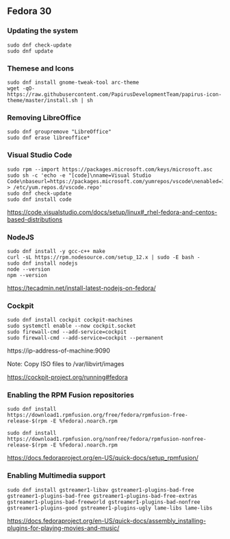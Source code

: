 ## Fedora 30

### Updating the system
```
sudo dnf check-update
sudo dnf update
```

### Themese and Icons
```
sudo dnf install gnome-tweak-tool arc-theme
wget -qO- https://raw.githubusercontent.com/PapirusDevelopmentTeam/papirus-icon-theme/master/install.sh | sh
```

### Removing LibreOffice
```
sudo dnf groupremove "LibreOffice"
sudo dnf erase libreoffice*
```

### Visual Studio Code
```
sudo rpm --import https://packages.microsoft.com/keys/microsoft.asc
sudo sh -c 'echo -e "[code]\nname=Visual Studio Code\nbaseurl=https://packages.microsoft.com/yumrepos/vscode\nenabled=1\ngpgcheck=1\ngpgkey=https://packages.microsoft.com/keys/microsoft.asc" > /etc/yum.repos.d/vscode.repo'
sudo dnf check-update
sudo dnf install code
```
https://code.visualstudio.com/docs/setup/linux#_rhel-fedora-and-centos-based-distributions

### NodeJS
```
sudo dnf install -y gcc-c++ make
curl -sL https://rpm.nodesource.com/setup_12.x | sudo -E bash -
sudo dnf install nodejs
node --version
npm --version
```

https://tecadmin.net/install-latest-nodejs-on-fedora/

### Cockpit
```
sudo dnf install cockpit cockpit-machines
sudo systemctl enable --now cockpit.socket
sudo firewall-cmd --add-service=cockpit
sudo firewall-cmd --add-service=cockpit --permanent
```

https://ip-address-of-machine:9090

Note: Copy ISO files to /var/libvirt/images

https://cockpit-project.org/running#fedora

### Enabling the RPM Fusion repositories

```
sudo dnf install https://download1.rpmfusion.org/free/fedora/rpmfusion-free-release-$(rpm -E %fedora).noarch.rpm

sudo dnf install https://download1.rpmfusion.org/nonfree/fedora/rpmfusion-nonfree-release-$(rpm -E %fedora).noarch.rpm
```
https://docs.fedoraproject.org/en-US/quick-docs/setup_rpmfusion/

### Enabling Multimedia support
```
sudo dnf install gstreamer1-libav gstreamer1-plugins-bad-free gstreamer1-plugins-bad-free gstreamer1-plugins-bad-free-extras gstreamer1-plugins-bad-freeworld gstreamer1-plugins-bad-nonfree gstreamer1-plugins-good gstreamer1-plugins-ugly lame-libs lame-libs
```

https://docs.fedoraproject.org/en-US/quick-docs/assembly_installing-plugins-for-playing-movies-and-music/
